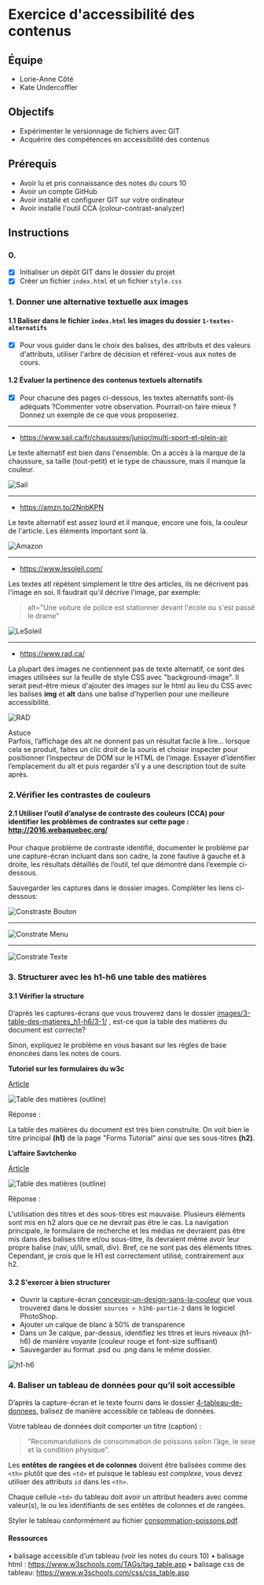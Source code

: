 # Exercice d'accessibilité des contenus

## Équipe
- Lorie-Anne Côté
- Kate Undercoffler

## Objectifs
- Expérimenter le versionnage de fichiers avec GIT 
- Acquérire des compétences en accessibilité des contenus 

## Prérequis
- Avoir lu et pris connaissance des notes du cours 10 
- Avoir un compte GitHub 
- Avoir installé et configurer GIT sur votre ordinateur 
- Avoir installé l'outil CCA (colour-contrast-analyzer) 

## Instructions

### 0. 
- [x] Initialiser un dépôt GIT dans le dossier du projet
- [x] Créer un fichier `index.html` et un fichier `style.css`

### 1.	Donner une alternative textuelle aux images

#### 1.1 Baliser dans le fichier `index.html` les images du dossier `1-textes-alternatifs` 

- [x] Pour vous guider dans le choix des balises, des attributs et des valeurs d'attributs, utiliser l'arbre de décision et référez-vous aux notes de cours.

#### 1.2 Évaluer la pertinence des contenus textuels alternatifs

- [x] Pour chacune des pages ci-dessous, les textes alternatifs sont-ils adéquats ?Commenter votre observation. Pourrait-on faire mieux ? Donnez un exemple de ce que vous proposeriez.

---

- https://www.sail.ca/fr/chaussures/junior/multi-sport-et-plein-air 

Le texte alternatif est bien dans l'ensemble. On a accès à la marque de la chaussure, sa taille (tout-petit) et le type de chaussure, mais il manque la couleur.

![Sail](./images/mesImages/cotel_1.png)

---
- https://amzn.to/2NnbKPN 

Le texte alternatif est assez lourd et il manque, encore une fois, la couleur de l'article. Les éléments important sont là.

![Amazon](./images/mesImages/cotel_2.png)

---
- https://www.lesoleil.com/  

Les textes atl répètent simplement le titre des articles, ils ne décrivent pas l'image en soi. Il faudrait qu'il décrive l'image, par exemple: 
> alt="Une voiture de police est stationner devant l'école ou s'est passé le drame"

![LeSoleil](./images/mesImages/cotel_3.png)

---
- https://www.rad.ca/  

La plupart des images ne contiennent pas de texte alternatif, ce sont des images utilisées sur la feuille de style CSS avec "background-image". Il serait peut-être mieux d'ajouter des images sur le html au lieu du CSS avec les balises **img** et **alt** dans une balise d'hyperlien pour une meilleure accessibilité.

![RAD](./images/mesImages/cotel_4.png)

Astuce  
Parfois, l’affichage des alt ne donnent pas un résultat facile à lire… lorsque cela se produit, faites un clic droit de la souris et choisir inspecter pour positionner l’inspecteur de DOM sur le HTML de l’image.
Essayer d’identifier l’emplacement du alt et puis regarder s’il y a une description tout de suite après.

### 2.Vérifier les contrastes de couleurs

#### 2.1	Utiliser l’outil d’analyse de contraste des couleurs (CCA) pour identifier les problèmes de contrastes sur cette page : http://2016.webaquebec.org/

Pour chaque problème de contraste identifié,
documenter le problème par une capture-écran incluant dans son cadre, la zone fautive à gauche et à droite, les résultats détaillés de l’outil, tel que démontré dans l’exemple ci-dessous.

Sauvegarder les captures dans le dossier images. Compléter les liens ci-dessous:

![Constraste Bouton](./images/mesImages/cotel_5.png)

---

![Constrate Menu](./images/mesImages/cotel_6.png)

---

![Constrate Texte](./images/mesImages/cotel_7.png)


### 3. Structurer avec les h1-h6 une table des matières

#### 3.1 Vérifier la structure

D’après les captures-écrans que vous trouverez dans le dossier [images/3-table-des-matieres_h1-h6/3-1/](images/3-table-des-matieres_h1-h6/3-1) , est-ce que la table des matières du document est correcte?  

Sinon, expliquez le problème en vous basant sur les règles de base énoncées dans les notes de cours. 

__Tutoriel sur les formulaires du w3c__  

[Article](images/3-table-des-matieres_h1-h6/3-1/tuto-form-w3c.pdf)  

![Table des matières (outline)](images/3-table-des-matieres_h1-h6/3-1/tuto-form-w3c-outline.png) 

Réponse : 

La table des matières du document est très bien construite. On voit bien le titre principal **(h1)** de la page "Forms Tutorial" ainsi que ses sous-titres **(h2)**.

__L’affaire Savtchenko__ 

[Article](images/3-table-des-matieres_h1-h6/3-1/article-savtchenko.pdf)  

![Table des matières (outline)](images/3-table-des-matieres_h1-h6/3-1/article-savtchenko-outline.png) 
  
Réponse : 

L'utilisation des titres et des sous-titres est mauvaise. Plusieurs éléments sont mis en h2 alors que ce ne devrait pas être le cas. La navigation principale, le formulaire de recherche et les médias ne devraient pas être mis dans des balises titre et/ou sous-titre, ils devraient même avoir leur propre balise (nav, ul/li, small, div). Bref, ce ne sont pas des éléments titres. Cependant, je crois que le H1 est correctement utilisé, contrairement aux h2.


#### 3.2 S'exercer à bien structurer

- Ouvrir la capture-écran [concevoir-un-design-sans-la-couleur](images/3-table-des-matieres_h1-h6/3-2/concevoir-un-design-sans-la-couleur.pdf) que vous trouverez dans le dossier `sources > h1h6-partie-2` dans le logiciel PhotoShop.  
- Ajouter un calque de blanc à 50% de transparence
- Dans un 3e calque, par-dessus, identifiez les titres et leurs niveaux (h1-h6) de manière voyante (couleur rouge et font-size suffisant)
- Sauvegarder au format .psd ou .png dans le même dossier.

![h1-h6](./images/3-table-des-matieres_h1-h6/3-2/concevoir-un-design-sans-la-couleur.jpg)

### 4. Baliser un tableau de données pour qu’il soit accessible

D’après la capture-écran et le texte fourni dans le dossier [4-tableau-de-donnees](images/4-tableau-de-donnees), balisez de manière accessible ce tableau de données.  
  
Votre tableau de données doit comporter un titre (caption) : 

> "Recommandations de consommation de poissons selon l’âge, le sexe et la condition physique".  


Les __entêtes de rangées et de colonnes__ doivent être balisées comme des `<th>` plutôt que des `<td>` et puisque le tableau est *complexe*, vous devez utiliser des attributs `id` dans les `<th>`. 

Chaque cellule `<td>` du tableau doit avoir un attribut headers avec comme valeur(s), le ou les identifiants de ses entêtes de colonnes et de rangées.

Styler le tableau conformément au fichier [consommation-poissons.pdf](images/4-tableau-de-donnees/consommation-poissons.pdf).

#### Ressources
•	balisage accessible d’un tableau (voir les notes du cours 10)
•	balisage html : https://www.w3schools.com/TAGs/tag_table.asp
•	balisage css de tableau: https://www.w3schools.com/css/css_table.asp





